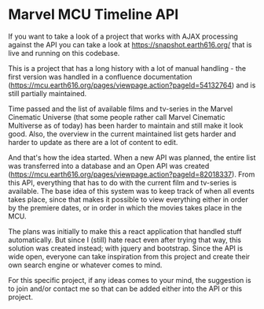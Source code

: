 # Marvel MCU Timeline API

If you want to take a look of a project that works with AJAX processing against the API you can take a look at
https://snapshot.earth616.org/ that is live and running on this codebase.

This is a project that has a long history with a lot of manual handling - the first version was handled in a confluence
documentation (https://mcu.earth616.org/pages/viewpage.action?pageId=54132764) and is still partially maintained.

Time passed and the list of available films and tv-series in the Marvel Cinematic Universe (that some people rather call
Marvel Cinematic Multiverse as of today) has been harder to maintain and still make it look good. Also, the overview in
the current maintained list gets harder and harder to update as there are a lot of content to edit.

And that's how the idea started. When a new API was planned, the entire list was transferred into a database and an Open
API was created (https://mcu.earth616.org/pages/viewpage.action?pageId=82018337). From this API, everything that has to
do with the current film and tv-series is available. The base idea of this system was to keep track of when all events
takes place, since that makes it possible to view everything either in order by the premiere dates, or in order in which
the movies takes place in the MCU.

The plans was initially to make this a react application that handled stuff automatically. But since I (still) hate
react even after trying that way, this solution was created instead; with jquery and bootstrap. Since the API is wide
open, everyone can take inspiration from this project and create their own search engine or whatever comes to mind.

For this specific project, if any ideas comes to your mind, the suggestion is to join and/or contact me so that can be added either into the API or this project.
